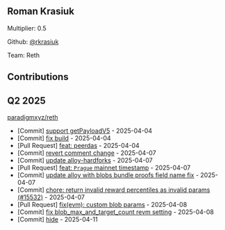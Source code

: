 
## Roman Krasiuk
Multiplier: 0.5

Github: [@rkrasiuk](https://github.com/rkrasiuk)

Team: Reth

## Contributions

## Q2 2025

[paradigmxyz/reth](https://github.com/paradigmxyz/reth)
* [Commit] [support getPayloadV5](https://github.com/paradigmxyz/reth/commit/b527e368c897a52f6aea80253b8236187318066c) - 2025-04-04
* [Commit] [fix build](https://github.com/paradigmxyz/reth/commit/c5c22bd09a9cbd5b282b1ecb30a65a38b396b8f3) - 2025-04-04
* [Pull Request] [feat: peerdas](https://github.com/paradigmxyz/reth/pull/15534) - 2025-04-04
* [Commit] [revert comment change](https://github.com/paradigmxyz/reth/commit/c17fc0251a4f168b1436ec99fd99c9296da9a500) - 2025-04-07
* [Commit] [update alloy-hardforks](https://github.com/paradigmxyz/reth/commit/d264a15695eea450f0b697cd64858a318f04d8a4) - 2025-04-07
* [Pull Request] [feat: `Prague` mainnet timestamp](https://github.com/paradigmxyz/reth/pull/15582) - 2025-04-07
* [Commit] [update alloy with blobs bundle proofs field name fix](https://github.com/paradigmxyz/reth/commit/a07be382858ac498083506fb2143d36c1e287867) - 2025-04-07
* [Commit] [chore: return invalid reward percentiles as invalid params (#15532)](https://github.com/paradigmxyz/reth/commit/1a9562f89b966fcca922a475637b1fe5ec489222) - 2025-04-07
* [Pull Request] [fix(evm): custom blob params](https://github.com/paradigmxyz/reth/pull/15598) - 2025-04-08
* [Commit] [fix blob_max_and_target_count revm setting](https://github.com/paradigmxyz/reth/commit/1a4d585e207d593fa79be647ae9738131127d4d5) - 2025-04-08
* [Commit] [hide](https://github.com/paradigmxyz/reth/commit/af5ef31af9f4b2c22eb78ad081b7dea46947d80e) - 2025-04-11
